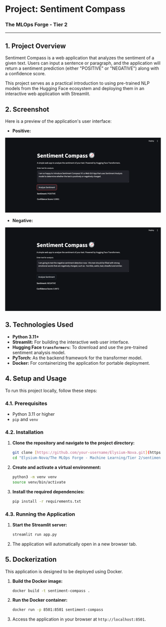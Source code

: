 # Project: Sentiment Compass

### The MLOps Forge - Tier 2

---

## 1. Project Overview

Sentiment Compass is a web application that analyzes the sentiment of a given text. Users can input a sentence or paragraph, and the application will return a sentiment prediction (either "POSITIVE" or "NEGATIVE") along with a confidence score.

This project serves as a practical introduction to using pre-trained NLP models from the Hugging Face ecosystem and deploying them in an interactive web application with Streamlit.

## 2. Screenshot

Here is a preview of the application's user interface:

- **Positive:**

![Sentiment Compass UI - Positive](./assets/compass_ui_pos.png)

- **Negative:**

![Sentiment Compass UI - Negative](./assets/compass_ui_neg.png)

## 3. Technologies Used

- **Python 3.11+**
- **Streamlit:** For building the interactive web user interface.
- **Hugging Face `transformers`:** To download and use the pre-trained sentiment analysis model.
- **PyTorch:** As the backend framework for the transformer model.
- **Docker:** For containerizing the application for portable deployment.

## 4. Setup and Usage

To run this project locally, follow these steps:

### 4.1. Prerequisites

- Python 3.11 or higher
- `pip` and `venv`

### 4.2. Installation

1.  **Clone the repository and navigate to the project directory:**
    ```bash
    git clone [https://github.com/your-username/Elysium-Nova.git](https://github.com/your-username/Elysium-Nova.git)
    cd "Elysium-Nova/The MLOps Forge - Machine Learning/Tier 2/sentiment-compass/"
    ```

2.  **Create and activate a virtual environment:**
    ```bash
    python3 -m venv venv
    source venv/bin/activate
    ```

3.  **Install the required dependencies:**
    ```bash
    pip install -r requirements.txt
    ```

### 4.3. Running the Application

1.  **Start the Streamlit server:**
    ```bash
    streamlit run app.py
    ```

2.  The application will automatically open in a new browser tab.

## 5. Dockerization

This application is designed to be deployed using Docker.

1.  **Build the Docker image:**
    ```bash
    docker build -t sentiment-compass .
    ```

2.  **Run the Docker container:**
    ```bash
    docker run -p 8501:8501 sentiment-compass
    ```

3.  Access the application in your browser at `http://localhost:8501`.
